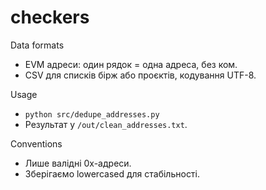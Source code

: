 # checkers

Data formats
- EVM адреси: один рядок = одна адреса, без ком.
- CSV для списків бірж або проєктів, кодування UTF-8.

Usage
- `python src/dedupe_addresses.py`
- Результат у `/out/clean_addresses.txt`.

Conventions
- Лише валідні 0x-адреси.
- Зберігаємо lowercased для стабільності.
